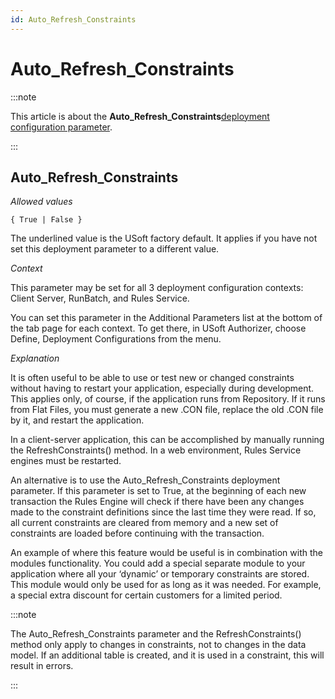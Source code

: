 ```yaml
---
id: Auto_Refresh_Constraints
---
```


# Auto_Refresh_Constraints




:::note

This article is about the **Auto_Refresh_Constraints**[deployment configuration parameter](/Authorisation_and_access/Deployment_configurations/Deployment_configuration_parameters.md).

:::

## **Auto_Refresh_Constraints**

*Allowed values*

```
{ True | False }
```

The underlined value is the USoft factory default. It applies if you have not set this deployment parameter to a different value.

*Context*

This parameter may be set for all 3 deployment configuration contexts: Client Server, RunBatch, and Rules Service.

You can set this parameter in the Additional Parameters list at the bottom of the tab page for each context. To get there, in USoft Authorizer, choose Define, Deployment Configurations from the menu.

*Explanation*

It is often useful to be able to use or test new or changed constraints without having to restart your application, especially during development. This applies only, of course, if the application runs from Repository. If it runs from Flat Files, you must generate a new .CON file, replace the old .CON file by it, and restart the application.

In a client-server application, this can be accomplished by manually running the RefreshConstraints() method. In a web environment, Rules Service engines must be restarted.

An alternative is to use the Auto_Refresh_Constraints deployment parameter. If this parameter is set to True, at the beginning of each new transaction the Rules Engine will check if there have been any changes made to the constraint definitions since the last time they were read. If so, all current constraints are cleared from memory and a new set of constraints are loaded before continuing with the transaction.

An example of where this feature would be useful is in combination with the modules functionality. You could add a special separate module to your application where all your ‘dynamic’ or temporary constraints are stored. This module would only be used for as long as it was needed. For example, a special extra discount for certain customers for a limited period.


:::note

The Auto_Refresh_Constraints parameter and the RefreshConstraints() method only apply to changes in constraints, not to changes in the data model. If an additional table is created, and it is used in a constraint, this will result in errors.

:::
